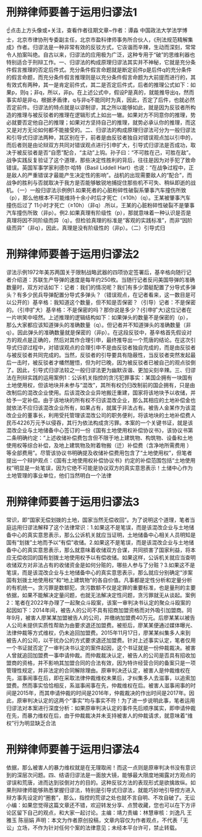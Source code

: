 # 刑辩律师要善于运用归谬法1

☝点击上方头像或+关注，查看作者往期文章~作者：谭淼 中国政法大学法学博士，北京市律协刑专委副主任，北京市盈科律师事务所合伙人，《刑法规范精解集成》作者。归谬法是一种非常有效的反驳方式，它诙谐而辛辣，生动而深刻，常常令人拍案叫绝。自古以来，归谬法的应用极为广泛，这种专用于“破”的思维利器也特别适合于刑辩工作。一、归谬法的构成原理归谬法其实并不神秘，它就是充分条件假言推理的否定后件式。充分条件假言命题就是断定前件p是后件q的充分条件的假言命题，而充分条件假言推理则是以充分条件假言命题为大前提而进行的，其有效式有两种，其一是肯定前件式，其二是否定后件式，后者的推理公式如下：如果p，则q；非q，所以，非p。在上述公式中，假设P是真的，就能推导出q，然而事实却是非q，根据矛盾律，q与非q不能同时为真，因此，否定了后件，也就必然否定前件。归谬法的特点就是以谬制谬，其之所以能够如此，就是因为反驳者所构造的推理与被反驳者的推理在逻辑形式上如出一辙。如果对方不同意你的推理，势必就要否定他自己的推理；如果对方坚持自己的推理，就势必承认你的推理，而这又是对方无论如何都不能接受的。二、归谬法的构成原理归谬法可分为一般归谬法和引导式归谬法两种，其区别在于，前者是由反驳者独自对错误观点加以引申的，而后者则是由论辩双方共同对错误观点进行引申扩大，引导式归谬法是否成功，取决于被反驳者是否“自愿”配合，“主动”上钩。孙子曰：“不可胜在己，可胜在敌”。战争实践反复验证了这个道理，那些决定性胜利的背后，往往是因为对手犯了致命错误。英国军事学家利德尔·哈特（Basil Liddell Hart）也说：“在战争过程中，正是敌人的严重错误才最能产生决定性的影响”。战机的出现需要敌人的“配合”，而战争的胜利与否就取决于我方是否能够敏锐地捕捉住那些机不可失、稍纵即逝的战机。（一）一般归谬法示例例1.如果死者的心脏粉碎性破裂系肇事汽车撞伤所致（p），那么他根本不可能维持十余小时后才死亡（≤10h）（q）。王某被肇事汽车撞伤后过了 11小时才死亡（≥10h）（非q）.所以，王某的心脏粉碎性破裂不是肇事汽车撞伤所致（非p）。例2.如果真理有阶级性（p），那就意味着一种认识是否是真理将因不同阶级而异（q）。但检验真理的标准是“客观的实践标准”，而非“因阶级而异”（非q），因此，真理是没有阶级性的（非p）。（二）引导式归

# 刑辩律师要善于运用归谬法2

谬法示例1972年美苏两国关于限制战略武器的四项协定签署后，基辛格向随行记者介绍道：苏联生产导弹的速度是每年约250枚。当随行记者反问美国导弹的准确数量时，双方对话如下：记者：我们的情况呢？我们有多少潜艇配置了分导式多弹头？有多少民兵导弹配置分导式多弹头？（错误观点，在记者看来，这一数目是可以公开的）基辛格：我知道这个数量，但不知是否保密？（引导）记者：不是保密的。（引申扩大）基辛格：不是保密的吗？那你说是多少？(引申扩大)这位记者在一片哄笑中哑然。上述推理的逻辑结构如下：如果弹头的数量不是保密的（p），那么大家都应该知道弹头的准确数量（q）。但记者并不知道弹头的准确数量（非q）。因此弹头的准确数量就是保密的（非p）。在这段反驳中，基辛格首先假设对方的观点是正确的，然后对其作合理引申，最终推导出一个荒唐的结论。在这次引导式归谬过程中，对错误观点的合理引申不是由反驳者独自完成的，而是由反驳者与被反驳者共同完成的。当然，反驳者的引导要具有隐蔽性，当反驳者突然发起最后一击时，被反驳者才幡然醒悟，但为时已晚，因为被反驳者已被自己的观点驳倒了。因此，引导式归谬法较之一般归谬法更为幽默诙谐、更加尖刻辛辣。三、归谬法在刑辩实践的运用案例1：公诉机关指控的贪污犯罪事实：某国企拥有一块国有土地使用权，但该地块并未参与“混改”，其所有权仍归改制前的国企拥有，只是由改制后的混改企业使用。后该混改企业异地搬迁重建，国家将该地块予以收储，并给予一定补偿。由于该地块的所有权不归该混改企业，那么其相应的土地补偿金也就依法不应归该混改企业所有，如果占有，就属于非法占有。被告人金某作为该混改企业的董事长，利用受托管理该混改公司的职务便利，将该地块的土地补偿费人民币4226万元予以侵吞，其行为依法构成贪污罪。本案的一个关键书证，就是该混改企业与土地储备中心签订的一份《国有土地使用权补偿协议书》，该协议书第二条明确约定：“上述收储补偿费包含但不限于地上建筑物、构筑物、设备和土地使用权等综合补偿，及地上建筑物及附着物搬（迁）补偿费（含净地所需费用 ）等全部费用”。尽管该协议书明确提及收储补偿费用包含了“土地使用权”，但笔者提出一个辩护观点：《国有土地使用权补偿协议书》约定的补偿范围包括“土地使用权”明显是一处笔误，因为它绝不可能是协议双方的真实意思表示！土储中心作为土地管理的事业单位，他们当然明白一个法律

# 刑辩律师要善于运用归谬法3

常识，即“国家无偿划拨的土地，国家当然无偿收回”。为了说明这个道理，笔者当庭运用归谬法解释了这个法律常识：1.如果这不是笔误，而是该混改企业与土地储备中心的真实意思表示，那么公诉机关就应当证明，土地储备中心相关人员明知是国有“划拨”土地而予以“有偿”收储。2.如果这不是笔误，而是该混改企业与土地储备中心的真实意思表示，那么就意味着收储双方合谋，共同损害了国家利益，将本应无偿收回的国有划拨土地使用权予以有偿收储。如果这样，公诉机关就应当查明收储双方对非法占有的收储资金是如何分赃的，哪些人参与了分赃？3.如果这不是笔误，而是该混改企业与土地储备中心的真实意思表示，那么就应分别确定“涉案国有划拨土地使用权”和“地上建筑物”的各自价值。凡事都是定性分析和定量分析的有机统一。贪污罪是数额犯，贪污数额不仅是定罪的重要标准，也是量刑的主要依据，如果不能解决定量问题，也就无法解决定性问题，贪污罪就无从谈起。案例2：笔者在2022年办理了一起聚众斗殴案，该案一审判决书认定的聚众斗殴案的起因如下：2014年间，被告人的公司不具有招商加盟资格而对外吸引加盟商。同年9月，被害人廖某某加盟被告人的公司，并缴纳加盟费40万元。后廖某某以被告人公司未提供实质性帮助为由要求退还加盟费。被拒后，廖某某便通过媒体曝光、法律仲裁等方式维权，仍未追回加盟费。2015年11月17日，廖某某纠集多人来到被告人的公司，以干扰办公的方式要求退还加盟费。针对上述事实认定，笔者仅用一个书证就否定了一审判决书认定的案件起因，这个书证就是一份仲裁裁决。被害人曾就追回加盟费一事申请仲裁。而仲裁裁决认定，被告人的公司是否具有招收加盟商的资格，并不影响其加盟合同的合法有效，因为特许经营合同的备案只是一项管理性规定，并非法定的合同解除理由。原审判决还认定，被害人是仲裁维权在先，滋事闹事在后，即在采取法律仲裁维权未果后，才纠集多人去滋事，以追索加盟费。然而事实恰恰相反，系滋事闹事在先，仲裁维权在后。被害人滋事闹事的时间是2015年，而其申请仲裁的时间是2016年，仲裁裁决的作出时间是2017年。因此，原审判决认定的这两个“事实”均与事实不符！为了进一步说明此事，笔者运用归谬法对本案进行深度分析：如果原审判决认定的事件先后顺序属实，即申请仲裁在先，而暴力维权在后，由于仲裁裁决并未支持被害人的仲裁请求，就意味着“维权”行为明显缺乏合法

# 刑辩律师要善于运用归谬法4

依据，那么被害人的暴力维权就是在无理取闹！而这一点则是原审判决书没有意识到的深层次问题。四、结语归谬法是一面放大镜，能够最大限度地揭露对方观点的谬误和荒唐，进而达到驳倒对方的目的。这种反驳方法的表现形式是欲擒故纵。如果刑辩律师能够熟悉掌握归谬法，特别是引导式归谬法，就能巧妙地引导控方进入辩方事先设定的“圈套”，那么，指控的荒谬之处也就不言自明、不攻自破了。无讼小编：如果您觉得这篇文章还不错，欢迎转发分享、点赞收藏，您也可以在下方评论区留下自己的观点，和大家一起讨论。主编：靖力责编：林慧审核：刘逸凡 王雅玉 陈丽娟 声明：本文为作者原创投稿，文章内容仅为作者观点，不代表「无讼」立场，不作为针对任何个案的法律意见；未经本平台许可，禁止转载。

